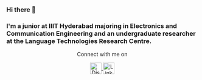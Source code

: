 ### Hi there 👾

### I'm a junior at IIIT Hyderabad majoring in Electronics and Communication Engineering and an undergraduate researcher at the Language Technologies Research Centre.

<p align="center">
  Connect with me on
</p>
<p align="center">
  <a href="https://discord.com/users/685419245642711060" >
    <img align="center" alt="Discord" width="30px" src="https://raw.githubusercontent.com/peterthehan/peterthehan/master/assets/discord.svg" />
  </a>
  <a href="https://www.linkedin.com/in/pavani-chowdary-0795711b1/">
    <img align="center" alt="LinkedIn" width="30px" src="https://raw.githubusercontent.com/peterthehan/peterthehan/master/assets/linkedin.svg" />
  </a>
</p> 
  
